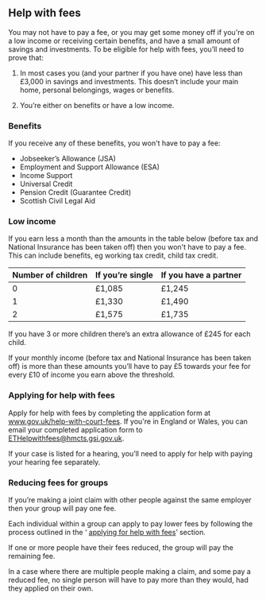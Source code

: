 ## Help with fees

You may not have to pay a fee, or you may get some money off if you're on a low income or receiving certain benefits, and have a small amount of savings and investments. To be eligible for help with fees, you’ll need to prove that:

1.  In most cases you (and your partner if you have one) have less than £3,000 in savings and investments. This doesn’t include your main home, personal belongings, wages or benefits.

2.  You’re either on benefits or have a low income.

### Benefits

If you receive any of these benefits, you won't have to pay a fee:

* Jobseeker’s Allowance (JSA)
* Employment and Support Allowance (ESA)
* Income Support
* Universal Credit
* Pension Credit (Guarantee Credit)
* Scottish Civil Legal Aid

### Low income

If you earn less a month than the amounts in the table below (before tax and National Insurance has been taken off) then you won't have to pay a fee. This can include benefits, eg working tax credit, child tax credit.

|Number of children|If you’re single|If you have a partner|
|------------------|----------------|---------------------|
|0|£1,085|£1,245|
|1|£1,330|£1,490|
|2|£1,575|£1,735|

If you have 3 or more children there’s an extra allowance of £245 for each child.

If your monthly income (before tax and National Insurance has been taken off) is more than these amounts you’ll have to pay £5 towards your fee for every £10 of income you earn above the threshold.

<a name="applying_for_a_fee_reduction"></a>
### Applying for help with fees
Apply for help with fees by completing the application form at <a href="https://gov.uk/help-with-court-fees" rel="external">www.gov.uk/help-with-court-fees</a>. If you're in England or Wales, you can email your completed application form to <a href="mailto:ethelpwithfees@hmcts.gsi.gov.uk">ETHelpwithfees@hmcts.gsi.gov.uk</a>.

If your case is listed for a hearing, you’ll need to apply for help with paying your hearing fee separately.


### Reducing fees for groups

If you’re making a joint claim with other people against the same employer then your group will pay one fee.

Each individual within a group can apply to pay lower fees  by following the process outlined in the ‘  [applying for help with fees](#applying_for_a_fee_reduction)’ section.

If one or more people have their fees reduced, the group will pay the remaining fee.

In a case where there are multiple people making a claim, and some pay a reduced fee, no single person will have to pay more than  they would, had they applied on their own.
